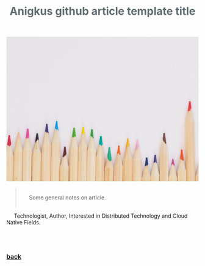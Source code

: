 <h1 style="color:#606c71;text-align:center;" >Anigkus github article template title</h1><br/>

![Anigkus github article template title](assets/images/anigkus-github-article-template-title/figure-1.jpg "Github of Anigkus")

> <br/>
> &nbsp;&nbsp;&nbsp;&nbsp; Some general notes on article.<br/>
> <br/>

&nbsp;&nbsp;&nbsp;&nbsp; Technologist, Author, Interested in Distributed Technology and Cloud Native Fields.<br/><br/>


<br>

### [back](./)
